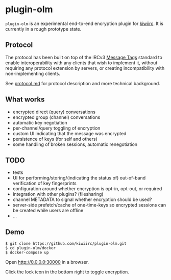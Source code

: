 # plugin-olm

`plugin-olm` is an experimental end-to-end encryption plugin for [kiwiirc]. It is currently in a
rough prototype state.

## Protocol

The protocol has been built on top of the IRCv3 [Message Tags] standard to enable interoperability
with any clients that wish to implement it, without requiring any protocol extension by servers, or
creating incompatibility with non-implementing clients.

See [protocol.md] for protocol description and more technical background.

## What works

-   encrypted direct (query) conversations
-   encrypted group (channel) conversations
-   automatic key negotiation
-   per-channel/query toggling of encryption
-   custom UI indicating that the message was encrypted
-   persistence of keys (for self and others)
-   some handling of broken sessions, automatic renegotiation

## TODO

-   tests
-   UI for performing/storing/(indicating the status of) out-of-band verification of key
    fingerprints
-   configuration around whether encryption is opt-in, opt-out, or required
-   integration with other plugins? (filesharing)
-   channel METADATA to signal whether encryption should be used?
-   server-side prefetch/cache of one-time-keys so encrypted sessions can be created while users are
    offline
-   ...

## Demo

```console
$ git clone https://github.com/kiwiirc/plugin-olm.git
$ cd plugin-olm/docker
$ docker-compose up
```

Open http://0.0.0.0:30000 in a browser.

Click the lock icon in the bottom right to toggle encryption.

[kiwiirc]: https://github.com/kiwiirc/kiwiirc
[message tags]: https://ircv3.net/specs/core/message-tags-3.2.html
[protocol.md]: protocol.md

